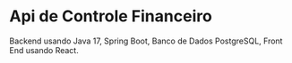 # Api de Controle Financeiro

Backend usando Java 17, Spring Boot, Banco de Dados PostgreSQL,
Front End usando React.

